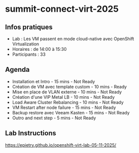 # summit-connect-virt-2025

## Infos pratiques
- Lab : Les VM passent en mode cloud-native avec OpenShift Virtualization
- Horaires : de 14:00 à 15:30
- Participants : 33

## Agenda
- Installation et Intro - 15 mins - Not Ready
- Création de VM avec template custom - 10 mins - Ready
- Mise en place de VLAN externe - 10 mins - Not Ready
- Création d'une VIP Metal LB - 10 mins - Not Ready
- Load Aware Cluster Rebalancing - 10 mins - Not Ready
- VM Restart after node failure - 15 mins - Not Ready
- Backup restore avec Veeam Kasten - 15 mins - Not Ready
- Outro and next step - 5 mins - Not Ready

## Lab Instructions
https://epietry.github.io/openshift-virt-lab-05-11-2025/
